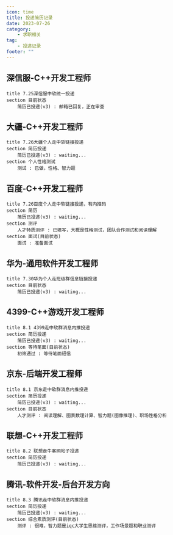 ```yaml
---
icon: time
title: 投递简历记录
date: 2023-07-26
category:
    - 求职相关
tag:
    - 投递记录
footer: ""
---
```


## 深信服-C++开发工程师

```timeline
title 7.25深信服中软统一投递
section 目前状态
    简历已投递(v3) : 邮箱已回复，正在审查
```

## 大疆-C++开发工程师

```timeline
title 7.26大疆个人走中软链接投递
section 简历投递
    简历已投递(v3) : waiting...
section 个人性格测试
    测试 : 已做，性格、智力题
```

## 百度-C++开发工程师

```timeline
title 7.26百度个人走中软链接投递，有内推码
section 简历
    简历已投递(v3) : waiting...
section 测评
    人才特质测评 : 已填写，大概是性格测试，团队合作测试和阅读理解
section 面试(目前状态)
    面试 : 准备面试
```

## 华为-通用软件开发工程师

```timeline
title 7.30华为个人走班级群信息链接投递
section 目前状态
    简历已投递(v3) : waiting...
```

## 4399-C++游戏开发工程师

```timeline
title 8.1 4399走中软群消息内推投递
section 简历投递
    简历已投递(v3) : waiting...
section 等待笔面(目前状态)
    初筛通过 : 等待笔面短信
```

## 京东-后端开发工程师

```timeline
title 8.1 京东走中软群消息内推投递
section 简历投递
    简历已投递(v3) : waiting...
section 目前状态
    人才测评 : 阅读理解、图表数理计算、智力题(图像推理)、职场性格分析
```

## 联想-C++开发工程师

```timeline
title 8.2 联想走牛客网帖子投递
section 简历投递
    简历已投递(v3) : waiting...
```

## 腾讯-软件开发-后台开发方向

```timeline
title 8.3 腾讯走中软群消息内推投递
section 简历投递
    简历已投递(v3) : waiting...
section 综合素质测评(目前状态)
    测评 : 很难，智力题是iqc大学生思维测评，工作场景题和职业测评
```

